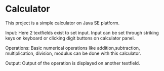 # Calculator
This project is a simple calculator on Java SE platform.

Input: Here 2 textfields exist to set input. Input can be set through striking keys on keyboard or clicking digit buttons on calculator panel.

Operations: Basic numerical operations like addition,subtraction, multiplication, division, modulus can be done with this calculator.

Output: Output of the operation is displayed on another textfield.


